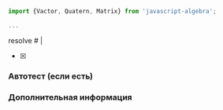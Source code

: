 ```js
import {Vactor, Quatern, Matrix} from 'javascript-algebra';

...
```

resolve # |

- [x]

### Автотест (если есть)

### Дополнительная информация
